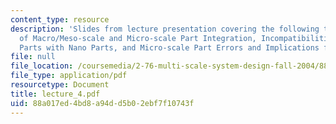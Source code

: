 ```yaml
---
content_type: resource
description: 'Slides from lecture presentation covering the following topics: Principles
  of Macro/Meso-scale and Micro-scale Part Integration, Incompatibilities of Micro
  Parts with Nano Parts, and Micro-scale Part Errors and Implications for Integration'
file: null
file_location: /coursemedia/2-76-multi-scale-system-design-fall-2004/88a017ed4bd8a94dd5b02ebf7f10743f_lecture_4.pdf
file_type: application/pdf
resourcetype: Document
title: lecture_4.pdf
uid: 88a017ed-4bd8-a94d-d5b0-2ebf7f10743f
---
```

